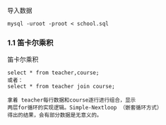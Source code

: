 
导入数据

```
mysql -uroot -proot < school.sql
```

### 1.1 笛卡尔乘积

笛卡尔乘积

```
select * from teacher,course;
或者： 
select * from teacher join course;

拿着 teacher每行数据和course逐行进行组合，显示
两层for循环的实现逻辑。Simple-Nextloop （嵌套循环方式）
得出的结果，会有部分数据是无意义的。
```